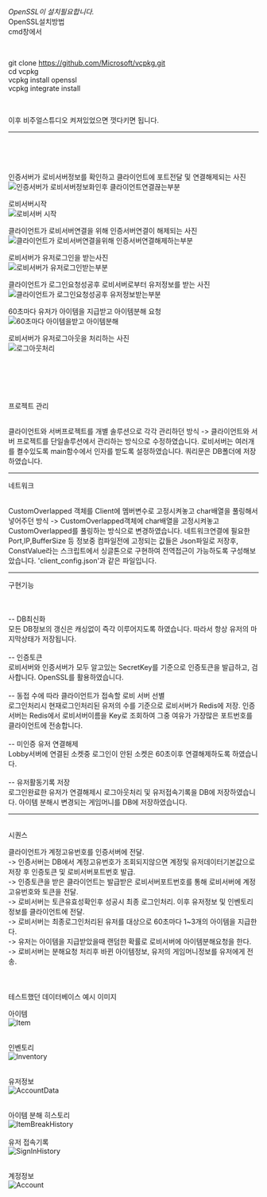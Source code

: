 *OpenSSL이 설치필요합니다.*  
OpenSSL설치방법  
cmd창에서  

<br>

git clone https://github.com/Microsoft/vcpkg.git  
cd vcpkg  
vcpkg install openssl  
vcpkg integrate install  

<br>

이후 비주얼스튜디오 켜져있었으면 껏다키면 됩니다.  


---
<br>
<br>
<br>

인증서버가 로비서버정보를 확인하고 클라이언트에 포트전달 및 연결해제되는 사진
<br>
![인증서버가 로비서버정보화인후 클라이언트연결끊는부분](https://github.com/user-attachments/assets/f970d261-a5c3-4737-806e-ba1f7948d43f)
<br>



로비서버시작
<br>
![로비서버 시작](https://github.com/user-attachments/assets/2b028db0-90fb-4c39-9750-8a963d78ad78)
<br>


클라이언트가 로비서버연결을 위해 인증서버연결이 해제되는 사진
<br>
![클라이언트가 로비서버연결을위해 인증서버연결해제하는부분](https://github.com/user-attachments/assets/68a18eb3-77df-4ad6-b9e8-a9c44fc3f9ea)
<br>


로비서버가 유저로그인을 받는사진
<br>
![로비서버가 유저로그인받는부분](https://github.com/user-attachments/assets/db35dd89-c381-4ba4-881b-4380becd1d84)
<br>

클라이언트가 로그인요청성공후 로비서버로부터 유저정보를 받는 사진
<br>
![클라이언트가 로그인요청성공후 유저정보받는부분](https://github.com/user-attachments/assets/d1055d70-cd58-4a1c-aa0e-c31134793e6a)
<br>


60초마다 유저가 아이템을 지급받고 아이템분해 요청
<br>
![60초마다 아이템을받고 아이템분해](https://github.com/user-attachments/assets/7f5afc71-f012-47c8-981c-a7e372e16037)
<br>


로비서버가 유저로그아웃을 처리하는 사진
<br>
![로그아웃처리](https://github.com/user-attachments/assets/ab2238d7-1361-4d05-8534-db987a0de021)
<br>

<br>
<br>
<br>
<br>

프로젝트 관리   
<br>

클라이언트와 서버프로젝트를 개별 솔루션으로 각각 관리하던 방식 -> 클라이언트와 서버 프로젝트를 단일솔루션에서 관리하는 방식으로 수정하였습니다.
로비서버는 여러개를 켤수있도록 main함수에서 인자를 받도록 설정하였습니다.
쿼리문은 DB폴더에 저장하였습니다.

---


네트워크  
<br>

CustomOverlapped 객체를 Client에 멤버변수로 고정시켜놓고 char배열을 풀링해서 넣어주던 방식 -> CustomOverlapped객체에 char배열을 고정시켜놓고 CustomOverlapped를 풀링하는 방식으로 변경하였습니다.
네트워크연결에 필요한 Port,IP,BufferSize 등 정보중 컴파일전에 고정되는 값들은 Json파일로 저장후, ConstValue라는 스크립트에서 싱글톤으로 구현하여 전역접근이 가능하도록 구성해보았습니다. 'client_config.json'과 같은 파일입니다.


---


구현기능  
<br>

<br>
-- DB최신화
<br>
모든 DB정보의 갱신은 캐싱없이 즉각 이루어지도록 하였습니다.
따라서 항상 유저의 마지막상태가 저장됩니다.
<br>

<br>
-- 인증토큰  
<br>
로비서버와 인증서버가 모두 알고있는 SecretKey를 기준으로 인증토큰을 발급하고, 검사합니다.
OpenSSL를 활용하였습니다.
<br>

<br>
-- 동접 수에 따라 클라이언트가 접속할 로비 서버 선별   
<br>
로그인처리시 현재로그인처리된 유저의 수를 기준으로 로비서버가 Redis에 저장.
인증서버는 Redis에서 로비서버이름을 Key로 조회하여 그중 여유가 가장많은 포트번호를 클라이언트에 전송합니다.
<br>

<br>
-- 미인증 유저 연결해제  
<br>
Lobby서버에 연결된 소켓중 로그인이 안된 소켓은 60초이후 연결해제하도록 하였습니다.
<br>

<br>
-- 유저활동기록 저장  
<br>
로그인완료한 유저가 연결해제시 로그아웃처리 및 유저접속기록을 DB에 저장하였습니다.
아이템 분해시 변경되는 게임머니를 DB에 저장하였습니다.
<br>



---

<br>
시퀀스  
<br>

클라이언트가 계정고유번호를 인증서버에 전달.<br>
-> 인증서버는 DB에서 계정고유번호가 조회되지않으면 계정및 유저데이터기본값으로 저장 후 인증토큰 및 로비서버포트번호 발급.<br>
-> 인증토큰을 받은 클라이언트는 발급받은 로비서버포트번호를 통해 로비서버에 계정고유번호와 토큰을 전달. <br>
-> 로비서버는 토큰유효성확인후 성공시 최종 로그인처리. 이후 유저정보 및 인벤토리정보를 클라이언트에 전달.<br>
-> 로비서버는 최종로그인처리된 유저를 대상으로 60초마다 1~3개의 아이템을 지급한다.<br>
-> 유저는 아이템을 지급받았을때 랜덤한 확률로 로비서버에 아이템분해요청을 한다.<br>
-> 로비서버는 분해요청 처리후 바뀐 아이템정보, 유저의 게임머니정보를 유저에게 전송.
<br>
<br>
<br>
<br>
테스트했던 데이터베이스 예시 이미지
<br>

아이템
<br>
![Item](https://github.com/user-attachments/assets/bb454d79-350a-4d9a-bcf7-c7ef67ad4e2f)
<br>
<br>

인벤토리
<br>
![Inventory](https://github.com/user-attachments/assets/b768c22f-a005-4888-9d93-6f22c9a462b3)
<br>
<br>

유저정보
<br>
![AccountData](https://github.com/user-attachments/assets/78bda250-c6ca-43ef-b87c-138168ee88ba)
<br>
<br>

아이템 분해 히스토리
<br>
![ItemBreakHistory](https://github.com/user-attachments/assets/30742ce6-0ad8-4204-895a-1bcd2259f300)
<br>
<br>
유저 접속기록
<br>
![SignInHistory](https://github.com/user-attachments/assets/f5d53c3a-914a-4809-8ed5-9dff13b1d749)
<br>
<br>

계정정보
<br>
![Account](https://github.com/user-attachments/assets/4deb237d-305b-4273-97af-06ff7f0d0fd4)














